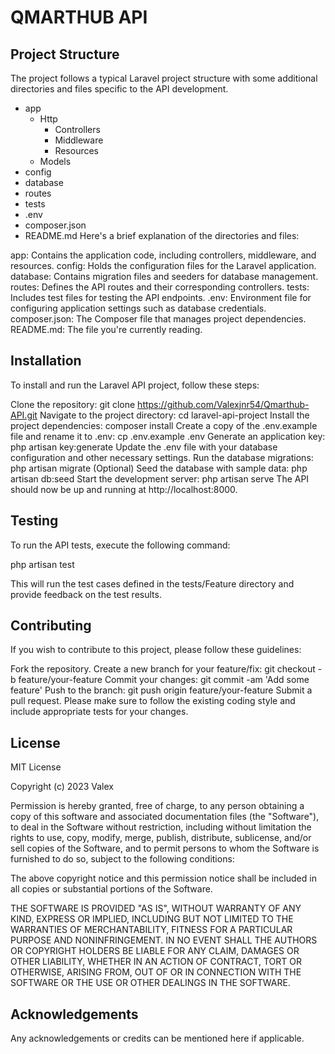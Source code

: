 # QMARTHUB API

## Project Structure
The project follows a typical Laravel project structure with some additional directories and files specific to the API development.

- app
    - Http
        - Controllers
        - Middleware
        - Resources
    - Models
- config
- database
- routes
- tests
- .env
- composer.json
- README.md
Here's a brief explanation of the directories and files:

app: Contains the application code, including controllers, middleware, and resources.
config: Holds the configuration files for the Laravel application.
database: Contains migration files and seeders for database management.
routes: Defines the API routes and their corresponding controllers.
tests: Includes test files for testing the API endpoints.
.env: Environment file for configuring application settings such as database credentials.
composer.json: The Composer file that manages project dependencies.
README.md: The file you're currently reading.

## Installation
To install and run the Laravel API project, follow these steps:

Clone the repository: git clone https://github.com/Valexjnr54/Qmarthub-API.git
Navigate to the project directory: cd laravel-api-project
Install the project dependencies: composer install
Create a copy of the .env.example file and rename it to .env: cp .env.example .env
Generate an application key: php artisan key:generate
Update the .env file with your database configuration and other necessary settings.
Run the database migrations: php artisan migrate
(Optional) Seed the database with sample data: php artisan db:seed
Start the development server: php artisan serve
The API should now be up and running at http://localhost:8000.

## Testing
To run the API tests, execute the following command:

php artisan test

This will run the test cases defined in the tests/Feature directory and provide feedback on the test results.

## Contributing
If you wish to contribute to this project, please follow these guidelines:

Fork the repository.
Create a new branch for your feature/fix: git checkout -b feature/your-feature
Commit your changes: git commit -am 'Add some feature'
Push to the branch: git push origin feature/your-feature
Submit a pull request.
Please make sure to follow the existing coding style and include appropriate tests for your changes.

## License
MIT License

Copyright (c) 2023 Valex

Permission is hereby granted, free of charge, to any person obtaining a copy
of this software and associated documentation files (the "Software"), to deal
in the Software without restriction, including without limitation the rights
to use, copy, modify, merge, publish, distribute, sublicense, and/or sell
copies of the Software, and to permit persons to whom the Software is
furnished to do so, subject to the following conditions:

The above copyright notice and this permission notice shall be included in all
copies or substantial portions of the Software.

THE SOFTWARE IS PROVIDED "AS IS", WITHOUT WARRANTY OF ANY KIND, EXPRESS OR
IMPLIED, INCLUDING BUT NOT LIMITED TO THE WARRANTIES OF MERCHANTABILITY,
FITNESS FOR A PARTICULAR PURPOSE AND NONINFRINGEMENT. IN NO EVENT SHALL THE
AUTHORS OR COPYRIGHT HOLDERS BE LIABLE FOR ANY CLAIM, DAMAGES OR OTHER
LIABILITY, WHETHER IN AN ACTION OF CONTRACT, TORT OR OTHERWISE, ARISING FROM,
OUT OF OR IN CONNECTION WITH THE SOFTWARE OR THE USE OR OTHER DEALINGS IN THE
SOFTWARE.

## Acknowledgements
Any acknowledgements or credits can be mentioned here if applicable.

